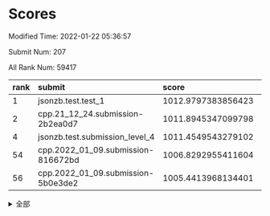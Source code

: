 # Scores

Modified Time: 2022-01-22 05:36:57

Submit Num: 207

All Rank Num: 59417

| rank |               submit               |       score        |       sigma        | pk_num |
| :--- | :--------------------------------- | :----------------- | :----------------- | :----- |
| 1    | jsonzb.test.test_1                 | 1012.9797383856423 | 0.8010116371843989 | 1144   |
| 2    | cpp.21_12_24.submission-2b2ea0d7   | 1011.8945347099798 | 0.7631509717148371 | 1156   |
| 4    | jsonzb.test.submission_level_4     | 1011.4549543279102 | 0.7696113933890615 | 1140   |
| 54   | cpp.2022_01_09.submission-816672bd | 1006.8292955411604 | 0.726838601236559  | 1151   |
| 56   | cpp.2022_01_09.submission-5b0e3de2 | 1005.4413968134401 | 0.7247058815021695 | 1148   |


<details>
<summary>全部</summary>

| rank |                 submit                 |       score        |       sigma        | pk_num |
| :--- | :------------------------------------- | :----------------- | :----------------- | :----- |
| 1    | jsonzb.test.test_1                     | 1012.9797383856423 | 0.8010116371843989 | 1144   |
| 2    | cpp.21_12_24.submission-2b2ea0d7       | 1011.8945347099798 | 0.7631509717148371 | 1156   |
| 3    | gobigger.level_3.submission_level_3_15 | 1011.8243712642525 | 0.7610167839599321 | 1149   |
| 4    | jsonzb.test.submission_level_4         | 1011.4549543279102 | 0.7696113933890615 | 1140   |
| 5    | gobigger.level_3.submission_level_3_41 | 1011.3869942987945 | 0.7460590459394454 | 1151   |
| 6    | gobigger.level_3.submission_level_3_3  | 1011.0181716156933 | 0.7600532229620032 | 1148   |
| 7    | gobigger.level_3.submission_level_3_32 | 1010.8866732707576 | 0.7520501487664945 | 1148   |
| 8    | gobigger.level_3.submission_level_3_1  | 1010.77731456397   | 0.7833687509017572 | 1145   |
| 9    | gobigger.level_3.submission_level_3_21 | 1010.6612828290858 | 0.7491741611221227 | 1146   |
| 10   | gobigger.level_3.submission_level_3_34 | 1010.6183412994882 | 0.7689917668586959 | 1150   |
| 11   | gobigger.level_3.submission_level_3_27 | 1010.6123088388616 | 0.7540103643259589 | 1157   |
| 12   | gobigger.level_3.submission_level_3_30 | 1010.4262974602708 | 0.7719386855193516 | 1148   |
| 13   | gobigger.level_3.submission_level_3_45 | 1010.4181203914671 | 0.75406619960529   | 1150   |
| 14   | gobigger.level_3.submission_level_3_8  | 1010.3019827890513 | 0.7593993410661378 | 1152   |
| 15   | gobigger.level_3.submission_level_3_11 | 1010.2887329470399 | 0.7737529430742622 | 1143   |
| 16   | gobigger.level_3.submission_level_3_37 | 1010.2220999526086 | 0.754793974499938  | 1146   |
| 17   | gobigger.level_3.submission_level_3_42 | 1010.138169052989  | 0.7938755549041475 | 1146   |
| 18   | gobigger.level_3.submission_level_3_38 | 1010.0956542875236 | 0.7560662260849559 | 1148   |
| 19   | gobigger.level_3.submission_level_3_19 | 1010.077089860181  | 0.7402913732127383 | 1154   |
| 20   | gobigger.level_3.submission_level_3_49 | 1010.0575259780868 | 0.7430454343996797 | 1144   |
| 21   | gobigger.level_3.submission_level_3_29 | 1009.968256787282  | 0.7669526270711837 | 1144   |
| 22   | gobigger.level_3.submission_level_3_13 | 1009.9024819478774 | 0.7873236773845232 | 1147   |
| 23   | gobigger.level_3.submission_level_3_26 | 1009.8573343931231 | 0.7643303378438425 | 1149   |
| 24   | gobigger.level_3.submission_level_3_10 | 1009.7986859105184 | 0.7577766296995455 | 1149   |
| 25   | gobigger.level_3.submission_level_3_0  | 1009.7241764052131 | 0.7748180242389848 | 1150   |
| 26   | gobigger.level_3.submission_level_3_40 | 1009.7136137493127 | 0.7508983655072999 | 1151   |
| 27   | gobigger.level_3.submission_level_3_18 | 1009.6680443498768 | 0.7679880076235841 | 1145   |
| 28   | gobigger.level_3.submission_level_3_4  | 1009.6508377207703 | 0.7918039558338679 | 1151   |
| 29   | gobigger.level_3.submission_level_3_23 | 1009.6150051320832 | 0.7425836738615111 | 1150   |
| 30   | gobigger.level_3.submission_level_3_25 | 1009.5926704100222 | 0.7801207625426064 | 1152   |
| 31   | gobigger.level_3.submission_level_3_46 | 1009.5733286659154 | 0.7547004305062776 | 1152   |
| 32   | gobigger.level_3.submission_level_3_2  | 1009.4220453902835 | 0.777693801717662  | 1148   |
| 33   | gobigger.level_3.submission_level_3_22 | 1009.4165196350758 | 0.7532620486133088 | 1153   |
| 34   | gobigger.level_3.submission_level_3_39 | 1009.3925762852701 | 0.7331733362794511 | 1151   |
| 35   | gobigger.level_3.submission_level_3_9  | 1009.3767661611388 | 0.7697241225472873 | 1150   |
| 36   | gobigger.level_3.submission_level_3_43 | 1009.3327336912077 | 0.7314272193598822 | 1154   |
| 37   | gobigger.level_3.submission_level_3_31 | 1009.2700849795528 | 0.729435314544718  | 1144   |
| 38   | gobigger.level_3.submission_level_3_6  | 1009.2535093914955 | 0.7583442472950559 | 1146   |
| 39   | gobigger.level_3.submission_level_3_5  | 1009.1982186016809 | 0.7471428355269928 | 1151   |
| 40   | gobigger.level_3.submission_level_3_35 | 1009.1474455308719 | 0.746949315007061  | 1147   |
| 41   | gobigger.level_3.submission_level_3_48 | 1009.1350289152768 | 0.7607881895187177 | 1151   |
| 42   | gobigger.level_3.submission_level_3_24 | 1009.1308310293798 | 0.7714976947431933 | 1148   |
| 43   | gobigger.level_3.submission_level_3_33 | 1009.1281711308839 | 0.7524716562765379 | 1142   |
| 44   | gobigger.level_3.submission_level_3_16 | 1009.0657488979149 | 0.7450904845953035 | 1150   |
| 45   | gobigger.level_3.submission_level_3_28 | 1009.0071013389748 | 0.7648289021221467 | 1147   |
| 46   | gobigger.level_3.submission_level_3_17 | 1008.8182476891304 | 0.7355966955190129 | 1147   |
| 47   | gobigger.level_3.submission_level_3_44 | 1008.6421113207524 | 0.7394080398634314 | 1149   |
| 48   | gobigger.level_3.submission_level_3_47 | 1008.6197766691477 | 0.7640412668960713 | 1151   |
| 49   | gobigger.level_3.submission_level_3_14 | 1008.4031473764112 | 0.7526980380440671 | 1149   |
| 50   | gobigger.level_3.submission_level_3_12 | 1008.2916729789571 | 0.7351250888379978 | 1143   |
| 51   | gobigger.level_3.submission_level_3_20 | 1008.1034621052979 | 0.7393788450298987 | 1150   |
| 52   | gobigger.level_3.submission_level_3_7  | 1007.9145075195318 | 0.750313541093432  | 1147   |
| 53   | gobigger.level_3.submission_level_3_36 | 1007.7718236590638 | 0.7370997060020053 | 1149   |
| 54   | cpp.2022_01_09.submission-816672bd     | 1006.8292955411604 | 0.726838601236559  | 1151   |
| 55   | gobigger.level_1.submission_level_1_39 | 1005.7372549192276 | 0.7107615650835163 | 1139   |
| 56   | cpp.2022_01_09.submission-5b0e3de2     | 1005.4413968134401 | 0.7247058815021695 | 1148   |
| 57   | gobigger.level_1.submission_level_1_41 | 1005.1756019273226 | 0.7213357330228367 | 1147   |
| 58   | gobigger.level_1.submission_level_1_11 | 1005.1685472431252 | 0.7249564779790443 | 1149   |
| 59   | gobigger.level_1.submission_level_1_26 | 1004.6421388815962 | 0.7214089084106616 | 1147   |
| 60   | gobigger.level_1.submission_level_1_37 | 1004.5353484780464 | 0.7187988372572688 | 1156   |
| 61   | gobigger.level_1.submission_level_1_4  | 1004.4621081840446 | 0.7106083279609005 | 1151   |
| 62   | gobigger.level_1.submission_level_1_49 | 1004.3099657626501 | 0.7128946290183937 | 1148   |
| 63   | gobigger.level_1.submission_level_1_13 | 1004.2651001624345 | 0.7181637429058173 | 1149   |
| 64   | gobigger.level_1.submission_level_1_17 | 1004.1749823795166 | 0.7139496898313444 | 1152   |
| 65   | gobigger.level_1.submission_level_1_24 | 1004.1610264534452 | 0.7207889503231855 | 1146   |
| 66   | gobigger.level_1.submission_level_1_28 | 1003.891597526335  | 0.7175201761901092 | 1146   |
| 67   | gobigger.level_1.submission_level_1_15 | 1003.8052096108757 | 0.7239181705420155 | 1146   |
| 68   | gobigger.level_1.submission_level_1_30 | 1003.7849027877312 | 0.7150955112603432 | 1149   |
| 69   | gobigger.level_1.submission_level_1_1  | 1003.7766331201208 | 0.7074674180469528 | 1146   |
| 70   | gobigger.level_1.submission_level_1_47 | 1003.7689537181091 | 0.7214122425907938 | 1149   |
| 71   | gobigger.level_1.submission_level_1_45 | 1003.7601544535637 | 0.7174848019463892 | 1145   |
| 72   | gobigger.level_1.submission_level_1_18 | 1003.5867703793022 | 0.717650132663677  | 1150   |
| 73   | gobigger.level_1.submission_level_1_20 | 1003.48835958471   | 0.722968498805522  | 1146   |
| 74   | gobigger.level_1.submission_level_1_46 | 1003.4275713741232 | 0.7078848187146801 | 1147   |
| 75   | gobigger.level_1.submission_level_1_7  | 1003.3877688757384 | 0.7264868762232307 | 1146   |
| 76   | gobigger.level_1.submission_level_1_14 | 1003.3631180619983 | 0.7111488289682915 | 1143   |
| 77   | gobigger.level_1.submission_level_1_8  | 1003.3621832312517 | 0.7186561364940341 | 1148   |
| 78   | gobigger.level_1.submission_level_1_27 | 1003.3269861553686 | 0.7133746471649242 | 1147   |
| 79   | gobigger.level_1.submission_level_1_43 | 1003.2998050778867 | 0.7211058174326664 | 1147   |
| 80   | gobigger.level_1.submission_level_1_42 | 1003.2771335047555 | 0.7137809146512548 | 1146   |
| 81   | gobigger.level_1.submission_level_1_22 | 1003.2313983362311 | 0.7248917267872818 | 1150   |
| 82   | gobigger.level_1.submission_level_1_29 | 1003.2189917815708 | 0.7269546434843399 | 1154   |
| 83   | gobigger.level_1.submission_level_1_3  | 1003.1112517186936 | 0.7213896992196933 | 1145   |
| 84   | gobigger.level_1.submission_level_1_0  | 1003.0913227614114 | 0.7227839449037252 | 1148   |
| 85   | gobigger.level_1.submission_level_1_34 | 1003.0882385599742 | 0.7157271924610872 | 1152   |
| 86   | gobigger.level_1.submission_level_1_12 | 1003.031458746976  | 0.7143218470697448 | 1149   |
| 87   | gobigger.level_1.submission_level_1_33 | 1002.9978030103439 | 0.7189668617086652 | 1153   |
| 88   | gobigger.level_1.submission_level_1_23 | 1002.9913638816923 | 0.7253580596808885 | 1150   |
| 89   | gobigger.level_1.submission_level_1_19 | 1002.9877046340278 | 0.7221190114361679 | 1148   |
| 90   | gobigger.level_1.submission_level_1_31 | 1002.9540144707457 | 0.7252344215682283 | 1151   |
| 91   | gobigger.level_1.submission_level_1_36 | 1002.8965515914969 | 0.7238159607373199 | 1142   |
| 92   | gobigger.level_1.submission_level_1_2  | 1002.8921103060368 | 0.7157925326962102 | 1148   |
| 93   | gobigger.level_1.submission_level_1_25 | 1002.7218321232097 | 0.712290295884668  | 1145   |
| 94   | gobigger.level_1.submission_level_1_9  | 1002.6662636473017 | 0.7029525854946655 | 1149   |
| 95   | gobigger.level_1.submission_level_1_16 | 1002.6444546532647 | 0.7016339955562307 | 1149   |
| 96   | gobigger.level_1.submission_level_1_5  | 1002.6172009262812 | 0.7158249792099508 | 1148   |
| 97   | gobigger.level_1.submission_level_1_10 | 1002.5469360085739 | 0.7072721040645664 | 1148   |
| 98   | gobigger.level_1.submission_level_1_6  | 1002.3814727017806 | 0.7071919665159982 | 1154   |
| 99   | gobigger.level_1.submission_level_1_40 | 1002.3320143494625 | 0.7088319806102719 | 1147   |
| 100  | gobigger.level_1.submission_level_1_32 | 1002.3238573870887 | 0.71595734287126   | 1154   |
| 101  | gobigger.level_1.submission_level_1_38 | 1002.2819336004261 | 0.7081396766930659 | 1149   |
| 102  | gobigger.level_1.submission_level_1_35 | 1002.1325962673745 | 0.7162896878002699 | 1158   |
| 103  | gobigger.level_1.submission_level_1_48 | 1001.905641198241  | 0.7194361618385469 | 1146   |
| 104  | gobigger.level_1.submission_level_1_21 | 1001.3536966838427 | 0.7114242257881849 | 1152   |
| 105  | gobigger.level_1.submission_level_1_44 | 1001.3444690979929 | 0.7048836847217566 | 1147   |
| 106  | gobigger.random.submission_random_2    | 998.0764596526612  | 0.7096306630369819 | 1147   |
| 107  | gobigger.random.submission_random_14   | 997.7103606826346  | 0.7131403899662418 | 1150   |
| 108  | gobigger.random.submission_random_21   | 997.5025498831468  | 0.7070224682217949 | 1148   |
| 109  | gobigger.random.submission_random_31   | 997.3928158971254  | 0.7072528652228907 | 1146   |
| 110  | gobigger.random.submission_random_19   | 996.983526254596   | 0.7219597469119332 | 1145   |
| 111  | gobigger.random.submission_random_20   | 996.9359361128264  | 0.7082488388142266 | 1149   |
| 112  | gobigger.random.submission_random_40   | 996.9293497950731  | 0.7258101111322368 | 1142   |
| 113  | gobigger.random.submission_random_25   | 996.9263900186369  | 0.6996826045448687 | 1146   |
| 114  | gobigger.random.submission_random_32   | 996.459171990771   | 0.7155055488913615 | 1146   |
| 115  | gobigger.random.submission_random_18   | 996.4554989013969  | 0.6960527689462517 | 1148   |
| 116  | gobigger.random.submission_random_44   | 996.4245325005393  | 0.715262572640906  | 1148   |
| 117  | gobigger.random.submission_random_23   | 996.3395287981314  | 0.7160246387826342 | 1152   |
| 118  | gobigger.random.submission_random_13   | 996.3288222889505  | 0.7042248901731188 | 1144   |
| 119  | gobigger.random.submission_random_22   | 996.2701057356154  | 0.7205002031815113 | 1150   |
| 120  | gobigger.random.submission_random_12   | 996.1732716788184  | 0.6997383064956384 | 1142   |
| 121  | gobigger.random.submission_random_24   | 996.1634359101907  | 0.701496116217558  | 1145   |
| 122  | gobigger.random.submission_random_26   | 996.1253210554361  | 0.6999699073461734 | 1150   |
| 123  | gobigger.random.submission_random_29   | 996.1179628110832  | 0.7046739361813168 | 1147   |
| 124  | gobigger.random.submission_random_8    | 996.0616404318129  | 0.7048965938389367 | 1150   |
| 125  | gobigger.random.submission_random_6    | 996.0025571264636  | 0.712294923266393  | 1152   |
| 126  | gobigger.random.submission_random_16   | 995.9734147976317  | 0.7184679448648369 | 1152   |
| 127  | gobigger.random.submission_random_1    | 995.9340892760852  | 0.701886301488483  | 1148   |
| 128  | gobigger.random.submission_random_5    | 995.9077712934933  | 0.7071949952751311 | 1149   |
| 129  | gobigger.random.submission_random_48   | 995.7963135273877  | 0.7205713574416056 | 1148   |
| 130  | gobigger.random.submission_random_9    | 995.7868122761006  | 0.715268358235425  | 1150   |
| 131  | gobigger.random.submission_random_35   | 995.7520137581876  | 0.7086811319296105 | 1154   |
| 132  | gobigger.random.submission_random_27   | 995.6688645856934  | 0.7109116713741424 | 1144   |
| 133  | gobigger.random.submission_random_49   | 995.6613710169763  | 0.7023117017520701 | 1148   |
| 134  | gobigger.random.submission_random_41   | 995.6192459580001  | 0.7120189892379875 | 1148   |
| 135  | gobigger.random.submission_random_28   | 995.5184128197536  | 0.7132230127152789 | 1146   |
| 136  | gobigger.random.submission_random_17   | 995.5039024018172  | 0.7104781203288744 | 1147   |
| 137  | gobigger.random.submission_random_37   | 995.4369116128785  | 0.7152302959053043 | 1149   |
| 138  | gobigger.random.submission_random_0    | 995.4248960621223  | 0.7306116865546621 | 1144   |
| 139  | gobigger.random.submission_random_38   | 995.3929756977944  | 0.6971811379030215 | 1150   |
| 140  | gobigger.random.submission_random_33   | 995.3810211923812  | 0.7274818329553289 | 1147   |
| 141  | gobigger.random.submission_random_43   | 995.3376224842293  | 0.7240120982019471 | 1150   |
| 142  | gobigger.random.submission_random_46   | 995.3183119603679  | 0.7185415228297272 | 1148   |
| 143  | gobigger.random.submission_random_45   | 995.2518701357645  | 0.7199146418158519 | 1154   |
| 144  | gobigger.random.submission_random_15   | 995.2414728005484  | 0.7107010004653249 | 1151   |
| 145  | gobigger.random.submission_random_30   | 995.2362720698427  | 0.7197951344823266 | 1147   |
| 146  | gobigger.random.submission_random_36   | 995.1474794707443  | 0.7161886311054267 | 1150   |
| 147  | gobigger.random.submission_random_34   | 995.133115611939   | 0.7109425519056769 | 1151   |
| 148  | gobigger.random.submission_random_3    | 995.127807620591   | 0.7088339974401143 | 1147   |
| 149  | gobigger.random.submission_random_11   | 995.0377049299881  | 0.7257096760299437 | 1144   |
| 150  | gobigger.random.submission_random_7    | 994.866247249296   | 0.7139299342356695 | 1148   |
| 151  | gobigger.random.submission_random_39   | 994.7715543352713  | 0.7210129898294232 | 1148   |
| 152  | gobigger.random.submission_random_42   | 994.7637687580137  | 0.7137332515434404 | 1141   |
| 153  | gobigger.random.submission_random_4    | 994.6929744084072  | 0.724965718126688  | 1144   |
| 154  | gobigger.random.submission_random_47   | 994.6426906988112  | 0.7262331241366902 | 1148   |
| 155  | gobigger.random.submission_random_10   | 994.1442559908993  | 0.7237985905397493 | 1147   |
| 156  | gobigger.level_2.submission_level_2_30 | 993.8727447221363  | 0.7201069064869374 | 1142   |
| 157  | gobigger.level_2.submission_level_2_11 | 993.7484294384644  | 0.7317420088780718 | 1151   |
| 158  | gobigger.level_2.submission_level_2_43 | 993.7150370516177  | 0.7358286954273993 | 1151   |
| 159  | gobigger.level_2.submission_level_2_49 | 993.6366714794425  | 0.7417770098626303 | 1144   |
| 160  | gobigger.level_2.submission_level_2_24 | 993.3874066114778  | 0.7321484125997904 | 1147   |
| 161  | gobigger.level_2.submission_level_2_6  | 993.2778981978174  | 0.7231908094553502 | 1155   |
| 162  | gobigger.level_2.submission_level_2_29 | 993.2498194688369  | 0.7350194100266089 | 1149   |
| 163  | gobigger.level_2.submission_level_2_44 | 993.0107409153211  | 0.7585695738688041 | 1143   |
| 164  | gobigger.level_2.submission_level_2_20 | 992.9897467733476  | 0.7346142388400293 | 1152   |
| 165  | gobigger.level_2.submission_level_2_12 | 992.9762980208814  | 0.740070846514584  | 1150   |
| 166  | gobigger.level_2.submission_level_2_34 | 992.959968750565   | 0.7434261100536711 | 1147   |
| 167  | gobigger.level_2.submission_level_2_33 | 992.8537127475231  | 0.736446806521228  | 1152   |
| 168  | gobigger.level_2.submission_level_2_5  | 992.7511741331258  | 0.7376034167727268 | 1150   |
| 169  | gobigger.level_2.submission_level_2_7  | 992.7350200643476  | 0.7600082869929816 | 1149   |
| 170  | gobigger.level_2.submission_level_2_21 | 992.6821693574346  | 0.7397407365020257 | 1145   |
| 171  | gobigger.level_2.submission_level_2_9  | 992.6218587721015  | 0.7320302260223207 | 1147   |
| 172  | gobigger.level_2.submission_level_2_35 | 992.604920603845   | 0.7311366439426675 | 1145   |
| 173  | gobigger.level_2.submission_level_2_4  | 992.54501464179    | 0.731046463912543  | 1142   |
| 174  | gobigger.level_2.submission_level_2_22 | 992.5104057694161  | 0.7584602057452167 | 1150   |
| 175  | gobigger.level_2.submission_level_2_38 | 992.3490107015692  | 0.7474417481147485 | 1147   |
| 176  | gobigger.level_2.submission_level_2_48 | 992.33814637774    | 0.7477881058594879 | 1146   |
| 177  | gobigger.level_2.submission_level_2_42 | 992.3186381352244  | 0.74538137982515   | 1149   |
| 178  | gobigger.level_2.submission_level_2_23 | 992.2909168693133  | 0.7506858521791692 | 1147   |
| 179  | gobigger.level_2.submission_level_2_1  | 992.243547548692   | 0.7387503870175457 | 1146   |
| 180  | gobigger.level_2.submission_level_2_36 | 992.2397122642822  | 0.7223184669101149 | 1146   |
| 181  | gobigger.level_2.submission_level_2_41 | 992.1818650959799  | 0.7554341663584729 | 1149   |
| 182  | gobigger.level_2.submission_level_2_32 | 992.1653322709923  | 0.7523842948906313 | 1143   |
| 183  | gobigger.level_2.submission_level_2_2  | 992.1603317460971  | 0.7357203774027617 | 1146   |
| 184  | gobigger.level_2.submission_level_2_40 | 992.0845435157449  | 0.7398147193381421 | 1141   |
| 185  | gobigger.level_2.submission_level_2_39 | 991.9366845962742  | 0.7485952037159065 | 1143   |
| 186  | gobigger.level_2.submission_level_2_8  | 991.8711170256796  | 0.7399736612065438 | 1153   |
| 187  | gobigger.level_2.submission_level_2_46 | 991.8263981849276  | 0.7290077112019624 | 1144   |
| 188  | gobigger.level_2.submission_level_2_47 | 991.8121725638382  | 0.7404443814395436 | 1146   |
| 189  | gobigger.level_2.submission_level_2_26 | 991.7819335956785  | 0.7266542086495299 | 1151   |
| 190  | gobigger.level_2.submission_level_2_3  | 991.621320187732   | 0.7480369334218188 | 1150   |
| 191  | gobigger.level_2.submission_level_2_45 | 991.6077757749639  | 0.7641297206091476 | 1156   |
| 192  | gobigger.level_2.submission_level_2_17 | 991.5725278695693  | 0.745309309594055  | 1145   |
| 193  | gobigger.level_2.submission_level_2_25 | 991.5370412133899  | 0.7401770928728374 | 1147   |
| 194  | gobigger.level_2.submission_level_2_37 | 991.4812590708922  | 0.7624791311517485 | 1148   |
| 195  | gobigger.level_2.submission_level_2_15 | 991.4245253296461  | 0.7354496554604039 | 1148   |
| 196  | gobigger.level_2.submission_level_2_31 | 991.3882324712098  | 0.7597076852569541 | 1147   |
| 197  | gobigger.level_2.submission_level_2_18 | 991.3203325419643  | 0.7685191014181767 | 1146   |
| 198  | gobigger.level_2.submission_level_2_0  | 991.1286509469567  | 0.7555710317982661 | 1151   |
| 199  | gobigger.level_2.submission_level_2_14 | 991.1044883258032  | 0.7602579259403067 | 1149   |
| 200  | gobigger.level_2.submission_level_2_13 | 990.9521993168995  | 0.7718257643188068 | 1148   |
| 201  | gobigger.level_2.submission_level_2_19 | 990.8441111709532  | 0.7597644311956314 | 1146   |
| 202  | gobigger.level_2.submission_level_2_28 | 990.7838638718815  | 0.7534140264021508 | 1150   |
| 203  | gobigger.level_2.submission_level_2_10 | 990.6877910946336  | 0.7497725248878753 | 1155   |
| 204  | gobigger.level_2.submission_level_2_16 | 990.53852120798    | 0.7811566061576027 | 1148   |
| 205  | gobigger.level_2.submission_level_2_27 | 990.3868268699323  | 0.7623287552227914 | 1151   |
| 206  | gobigger.none.submission_none_0        | 976.9535157329608  | 1.3703928117637871 | 1148   |
| 207  | gobigger.none.submission_none_1        | 975.8103423575785  | 1.4866037072340803 | 1149   |

</details>